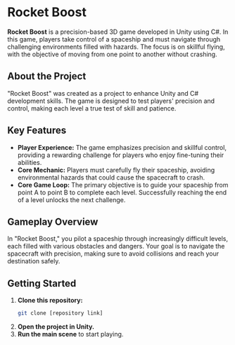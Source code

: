 # Rocket Boost

**Rocket Boost** is a precision-based 3D game developed in Unity using C#. In this game, players take control of a spaceship and must navigate through challenging environments filled with hazards. The focus is on skillful flying, with the objective of moving from one point to another without crashing.


## About the Project
"Rocket Boost" was created as a project to enhance Unity and C# development skills. The game is designed to test players' precision and control, making each level a true test of skill and patience.




## Key Features
- **Player Experience:** The game emphasizes precision and skillful control, providing a rewarding challenge for players who enjoy fine-tuning their abilities.
- **Core Mechanic:** Players must carefully fly their spaceship, avoiding environmental hazards that could cause the spacecraft to crash.
- **Core Game Loop:** The primary objective is to guide your spaceship from point A to point B to complete each level. Successfully reaching the end of a level unlocks the next challenge.


## Gameplay Overview
In "Rocket Boost," you pilot a spaceship through increasingly difficult levels, each filled with various obstacles and dangers. Your goal is to navigate the spacecraft with precision, making sure to avoid collisions and reach your destination safely.




## Getting Started
1. **Clone this repository:**
    ```bash
    git clone [repository link]
    ```
2. **Open the project in Unity.**
3. **Run the main scene** to start playing.









